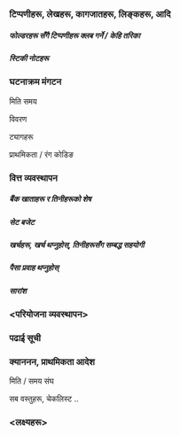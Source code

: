 ### टिप्पणीहरू, लेखहरू, कागजातहरू, लिङ्कहरू, आदि

##### फोल्डरहरू सँगै टिप्पणीहरू क्लब गर्ने / केहि तरिका

##### स्टिकी नोटहरू

### घटनाक्रम मंगटन

मिति समय

विवरण

ट्यागहरू

प्राथमिकता / रंग कोडिङ

### वित्त व्यवस्थापन

##### बैंक खाताहरू र तिनीहरूको शेष

##### सेट बजेट

##### खर्चहरू, खर्च थप्नुहोस्, तिनीहरूसँग सम्बद्ध सहयोगी

##### पैसा प्रवाह थप्नुहोस्

##### सारांश

### <परियोजना व्यवस्थापन>

### पढाई सूची

### क्याननन, प्राथमिकता आदेश

मिति / समय संघ

सब वस्तुहरू, चेकलिस्ट ..

### <लक्ष्यहरू>
